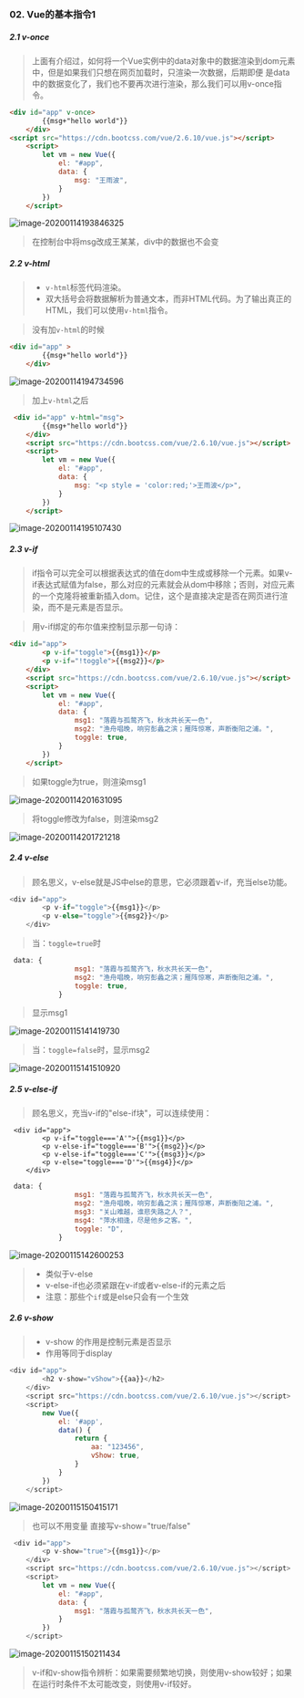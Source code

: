 ### 02. Vue的基本指令1

##### 2.1 v-once

> 上面有介绍过，如何将一个Vue实例中的data对象中的数据渲染到dom元素中，但是如果我们只想在网页加载时，只渲染一次数据，后期即便 是data中的数据变化了，我们也不要再次进行渲染，那么我们可以用v-once指令。

```HTML
<div id="app" v-once>
        {{msg+"hello world"}}
    </div>
<script src="https://cdn.bootcss.com/vue/2.6.10/vue.js"></script>
    <script>
        let vm = new Vue({
            el: "#app",
            data: {
                msg: "王雨波",
            }
        })
    </script>
```

![image-20200114193846325](C:\Users\王雨波\AppData\Roaming\Typora\typora-user-images\image-20200114193846325.png)

> 在控制台中将msg改成王某某，div中的数据也不会变

##### 2.2 v-html

> - `v-html`标签代码渲染。
> - 双大括号会将数据解析为普通文本，而非HTML代码。为了输出真正的HTML，我们可以使用`v-html`指令。

> 没有加`v-html`的时候

```HTML
<div id="app" >
        {{msg+"hello world"}}
    </div>
```

![image-20200114194734596](C:\Users\王雨波\AppData\Roaming\Typora\typora-user-images\image-20200114194734596.png)

> 加上`v-html`之后

```HTML
 <div id="app" v-html="msg">
        {{msg+"hello world"}}
    </div>
    <script src="https://cdn.bootcss.com/vue/2.6.10/vue.js"></script>
    <script>
        let vm = new Vue({
            el: "#app",
            data: {
                msg: "<p style = 'color:red;'>王雨波</p>",
            }
        })
    </script>
```

![image-20200114195107430](C:\Users\王雨波\AppData\Roaming\Typora\typora-user-images\image-20200114195107430.png)

##### 2.3 v-if

> if指令可以完全可以根据表达式的值在dom中生成或移除一个元素。如果v-if表达式赋值为false，那么对应的元素就会从dom中移除；否则，对应元素的一个克隆将被重新插入dom。记住，这个是直接决定是否在网页进行渲染，而不是元素是否显示。

> 用v-if绑定的布尔值来控制显示那一句诗：

```HTML
<div id="app">
        <p v-if="toggle">{{msg1}}</p>
        <p v-if="!toggle">{{msg2}}</p>
    </div>
    <script src="https://cdn.bootcss.com/vue/2.6.10/vue.js"></script>
    <script>
        let vm = new Vue({
            el: "#app",
            data: {
                msg1: "落霞与孤鹜齐飞，秋水共长天一色",
                msg2: "渔舟唱晚，响穷彭蠡之滨；雁阵惊寒，声断衡阳之浦。",
                toggle: true,
            }
        })
    </script>
```

> 如果toggle为true，则渲染msg1

![image-20200114201631095](C:\Users\王雨波\AppData\Roaming\Typora\typora-user-images\image-20200114201631095.png)

> 将toggle修改为false，则渲染msg2

![image-20200114201721218](C:\Users\王雨波\AppData\Roaming\Typora\typora-user-images\image-20200114201721218.png)

##### 2.4 v-else

> 顾名思义，v-else就是JS中else的意思，它必须跟着v-if，充当else功能。

```js
<div id="app">
        <p v-if="toggle">{{msg1}}</p>
        <p v-else="toggle">{{msg2}}</p>
    </div>
```

> 当：`toggle=true`时

```js
 data: {
                msg1: "落霞与孤鹜齐飞，秋水共长天一色",
                msg2: "渔舟唱晚，响穷彭蠡之滨；雁阵惊寒，声断衡阳之浦。",
                toggle: true,
            }
```

> 显示msg1

![image-20200115141419730](C:\Users\王雨波\AppData\Roaming\Typora\typora-user-images\image-20200115141419730.png)

> 当：`toggle=false`时，显示msg2

![image-20200115141510920](C:\Users\王雨波\AppData\Roaming\Typora\typora-user-images\image-20200115141510920.png)

##### 2.5 v-else-if

> 顾名思义，充当v-if的"else-if块"，可以连续使用：

```JS
 <div id="app">
        <p v-if="toggle==='A'">{{msg1}}</p>
        <p v-else-if="toggle==='B'">{{msg2}}</p>
        <p v-else-if="toggle==='C'">{{msg3}}</p>
        <p v-else="toggle==='D'">{{msg4}}</p>
    </div>
```

```js
 data: {
                msg1: "落霞与孤鹜齐飞，秋水共长天一色",
                msg2: "渔舟唱晚，响穷彭蠡之滨；雁阵惊寒，声断衡阳之浦。",
                msg3: "关山难越，谁悲失路之人？",
                msg4: "萍水相逢，尽是他乡之客。",
                toggle: "D",
            }
```

![image-20200115142600253](C:\Users\王雨波\AppData\Roaming\Typora\typora-user-images\image-20200115142600253.png)

> - 类似于v-else
> - v-else-if也必须紧跟在v-if或者v-else-if的元素之后
> - 注意：那些个`if`或是else只会有一个生效

##### 2.6 v-show

> - v-show 的作用是控制元素是否显示
> - 作用等同于display

```js
<div id="app">
        <h2 v-show="vShow">{{aa}}</h2>
    </div>
    <script src="https://cdn.bootcss.com/vue/2.6.10/vue.js"></script>
    <script>
        new Vue({
            el: '#app',
            data() {
                return {
                    aa: "123456",
                    vShow: true,
                }
            }
        })
    </script>
```

![image-20200115150415171](C:\Users\王雨波\AppData\Roaming\Typora\typora-user-images\image-20200115150415171.png)

> 也可以不用变量 直接写v-show="true/false"

```js
 <div id="app">
        <p v-show="true">{{msg1}}</p>
    </div>
    <script src="https://cdn.bootcss.com/vue/2.6.10/vue.js"></script>
    <script>
        let vm = new Vue({
            el: "#app",
            data: {
                msg1: "落霞与孤鹜齐飞，秋水共长天一色",
            }
        })
    </script>
```

![image-20200115150211434](C:\Users\王雨波\AppData\Roaming\Typora\typora-user-images\image-20200115150211434.png)

> v-if和v-show指令辨析：如果需要频繁地切换，则使用v-show较好；如果在运行时条件不太可能改变，则使用v-if较好。

